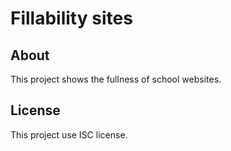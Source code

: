 # Fillability sites

## About

This project shows the fullness of school websites.

## License

This project use ISC license.
